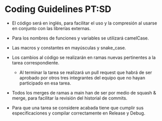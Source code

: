 # Coding Guidelines PT:SD

* El código será en inglés, para facilitar el uso y la compresión al usarse en conjunto con las librerías externas.

* Para los nombres de funciones y variables se utilizará camelCase.

* Las macros y constantes en mayúsculas y snake_case.

* Los cambios al código se realizarán en ramas nuevas pertinentes a la tarea correspondiente.
    * Al terminar la tarea se realizará un pull request que habrá de ser aprobado por otros tres integrantes del equipo que no hayan participado en esa tarea.

* Todos los merges de ramas a main han de ser por medio de squash & merge, para facilitar la revisión del historial de commits.

* Para que una tarea se considere acabada tiene que cumplir sus especificaciones y compilar correctamente en Release y Debug.
